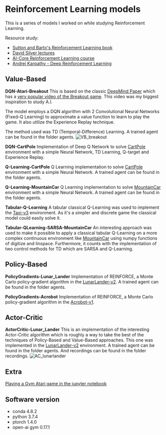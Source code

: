 # Reinforcement Learning models
This is a series of models I worked on while studying Reinforcement Learning.

Resource study:
* [Sutton and Barto's Reinforcement Learning book](http://incompleteideas.net/book/the-book-2nd.html)
* [David Silver lectures](https://www.davidsilver.uk/teaching/)
* [AI-Core Reinforcement Learning course](https://theaicore.com/)
* [Andrej Karpathy - Deep Reinforcement Learning](https://karpathy.github.io/2016/05/31/rl/)

## Value-Based
**DQN-Atari-Breakout**
This is based on the classic [DeepMind Paper](https://arxiv.org/pdf/1312.5602v1.pdf) which has a [very popular video of the Breakout game](https://www.youtube.com/watch?v=TmPfTpjtdgg). 
This video was my biggest inspiration to study A.I.

The model employs a DQN algorithm with 2 Convolutional Neural Networks (Fixed-Q Learning) to
approximate a value function to learn to play the game. It also utilize the Experience Replay technique.

The method used was TD (Temporal-Difference) Learning.
A trained agent can be found in the folder agents.
![VB_breakout](https://github.com/elisiojsj/Reinforcement-Learning/blob/master/Value-Based/gym-results-breakout/VB_breakout.gif)

**DQN-CartPole**
Implementation of Deep Q Network to solve [CartPole](https://gym.openai.com/envs/CartPole-v1/) environment with a simple Neural Network, TD Learning, Q-target and Experience Replay. 

**Q-Learning-CartPole**
Q Learning implementation to solve [CartPole](https://gym.openai.com/envs/CartPole-v1/) environment with a simple Neural Network.
A trained agent can be found in the folder agents.

**Q-Learning-MountainCar**
Q Learning implementation to solve [MountainCar](https://gym.openai.com/envs/MountainCar-v0/) environment with a simple Neural Network.
A trained agent can be found in the folder agents.

**Tabular-Q-Learning**
A tabular classical Q-Learning was used to implement the [Taxi-v3]('https://gym.openai.com/envs/Taxi-v3/') environment. As it's a simpler and discrete game the classical model could easily solve it.

**Tabular-QLearning-SARSA-MountainCar**
An interesting approach was used to make it possible to apply a classical tabular Q-Learning on a more complex continuous environment like [MountainCar](https://gym.openai.com/envs/MountainCar-v0/) using numpy functions of digitize and linspace.
Furthermore, it counts with the implementation of two control methods for TD which are SARSA and Q-Learning.

## Policy-Based
**PolicyGradients-Lunar_Lander**
Implementation of REINFORCE, a Monte Carlo policy-gradient algorithm in the [LunarLander-v2](https://gym.openai.com/envs/LunarLander-v2/).
A trained agent can be found in the folder agents.

**PolicyGradients-Acrobot** 
Implementation of REINFORCE, a Monte Carlo policy-gradient algorithm in the [Acrobot-v1](https://gym.openai.com/envs/Acrobot-v1/).


## Actor-Critic
**ActorCritic-Lunar_Lander**
This is an implementation of the interesting Actor-Critic algorithm which is roughly a way to take the best of the techniques of Policy-Based and Value-Based approaches. This one was implemented in the [LunarLander-v2](https://gym.openai.com/envs/LunarLander-v2/) environment.
A trained agent can be found in the folder agents. And recordings can be found in the folder recordings.
![AC_lunarlander](https://github.com/elisiojsj/Reinforcement-Learning/blob/master/Actor-Critic/recordings-AC-lunarlander/AC_lunarlander.gif)

## Extra
[Playing a Gym Atari game in the jupyter notebook](https://braraki.github.io/research/2018/06/15/play-openai-gym-games/)

## Software version
* conda 4.8.2
* python 3.7.4
* ptorch 1.4.0
* open-ai gym 0.17.1

